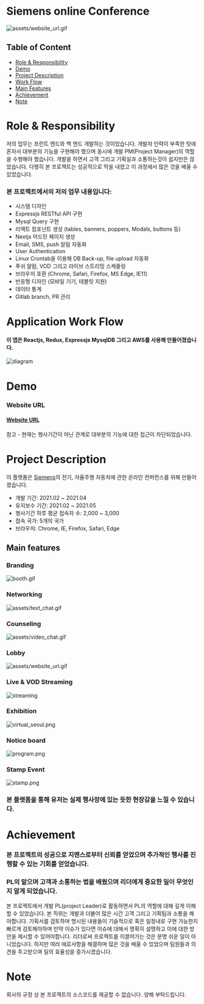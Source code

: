 # Siemens online Conference
![assets/website_url.gif](assets/website_url.gif)
## Table of Content


- [Role & Responsibility](#Role--Responsibility)
- [Demo](#Demo)
- [Project Description](#Project-Description)
- [Work Flow](#Application-Work-Flow)
- [Main Features](#Main-features)
- [Achievement](#Achievement)
- [Note](#note)

# Role & Responsibility
저의 업무는 프런트 엔드와 백 엔드 개발하는 것이었습니다. 개발자 인력이 부족한 탓에 혼자서 대부분의 기능을 구현해야 했으며 동시에 개발 PM(Project Manager)의 역할을 수행해야 했습니다. 개발을 하면서 고객 그리고 기획실과 소통하는것이 쉽지만은 않았습니다. 다행히 본 프로젝트는 성공적으로 막을 내렸고 이 과정에서 많은 것을 배울 수 있었습니다.



### 본 프로젝트에서의 저의 업무 내용입니다:

- 시스템 디자인
- Expressjs RESTful API 구현
- Mysql Query 구현
- 리액트 컴포넌트 생성 (tables, banners, poppers, Modals, buttons 등)
- Nextjs 어드민 페이지 생성 
- Email, SMS, push 알림 자동화
- User Authentication
- Linux Crontab을 이용해 DB Back-up, file upload 자동화 
- 푸쉬 알람, VOD 그리고 라이브 스트리밍 스케줄링
- 브라우저 호환 (Chrome, Safari, Firefox, MS Edge, IE11)
- 반응형 디자인 (모바일 기기, 테블릿 지원)
- 데이터 통계
- Gitlab branch, PR 관리



# Application Work Flow

#### 이 앱은 Reactjs, Redux, Expressjs MysqlDB 그리고 AWS를 사용해 만들어졌습니다.

![diagram](assets/diagram.png)

# Demo

### Website URL

#### [Website URL](http://virtualseoul.or.kr/)

참고 - 현재는 행사기간이 아닌 관계로 대부분의 기능에 대한 접근이 차단되었습니다.

<!-- ### Recording

- [Seoul Map](https://www.youtube.com/watch?v=6EdqKznxncA)
- [LIVE Streaming demo](https://www.youtube.com/watch?v=a9wX4MSkSyg)
- [Video Chat](https://www.youtube.com/watch?v=edzgNn5f5yQ) -->

# Project Description

이 플랫폼은 [Siemens](https://www.siemens.com/global/en.html)의 전기, 자율주행 자동차에 관한 온라인 컨퍼런스를 위해 만들어졌습니다.

- 개발 기간: 2021.02 ~ 2021.04
- 유지보수 기간: 2021.02 ~ 2021.05
- 행사기간 하루 평균 접속자 수: 2,000 ~ 3,000
- 접속 국가: 5개의 국가
- 브라우저: Chrome, IE, Firefox, Safari, Edge

## Main features

### Branding

![booth.gif](assets/booth.gif)

### Networking

![assets/text_chat.gif](assets/text_chat.gif)

### Counseling

![assets/video_chat.gif](assets/video_chat.gif)

### Lobby

![assets/website_url.gif](assets/website_url.gif)

### Live & VOD Streaming

![streaming](assets/live_streaming.gif)

### Exhibition

![virtual_seoul.png](assets/exhibition.png)

### Notice board

![program.png](assets/program.png)

### Stamp Event

![stamp.png](assets/stamp.png)


### 본 플랫폼을 통해 유저는 실제 행사장에 있는 듯한 현장감을 느낄 수 있습니다. 



# Achievement

### 본 프로젝트의 성공으로 지멘스로부터 신뢰를 얻었으며 추가적인 행사를 진행할 수 있는 기회를 얻었습니다.   

### PL의 맡으며 고객과 소통하는 법을 배웠으며 리더에게 중요한 일이 무엇인지 알게 되었습니다. 
본 프로젝트에서 개발 PL(project Leader)로 활동하면서 PL의 역할에 대해 깊게 이해할 수 있었습니다. 본 직위는 개발과 더불어 많은 시간 고객 그리고 기획팀과 소통을 해야합니다. 기획서를 검토하며 명시된 내용들이 기술적으로 혹은 일정내로 구현 가능한지 빠르게 검토해야하며 만약 이슈가 있다면 이슈에 대해서 명확히 설명하고 이에 대한 방안을 제시할 수 있어야합니다. 리더로써 프로젝트를 이끌어가는 것은 분명 쉬운 일이 아니었습니다. 하지만 여러 에로사항을 해결하며 많은 것을 배울 수 있었으며 팀원들과 의견을 주고받으며 일의 효율성을 증가시켰습니다.

# Note

회사의 규정 상 본 프로젝트의 소스코드를 제공할 수 없습니다. 양해 부탁드립니다.
